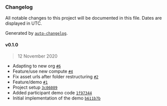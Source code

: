 ### Changelog

All notable changes to this project will be documented in this file. Dates are displayed in UTC.

Generated by [`auto-changelog`](https://github.com/CookPete/auto-changelog).

#### v0.1.0

> 12 November 2020

- Adapting to new org [`#6`](https://github.com/nevermined-io/fl-demo/pull/6)
- Feature/use new compute [`#4`](https://github.com/nevermined-io/fl-demo/pull/4)
- Fix asset urls after folder restructuring [`#2`](https://github.com/nevermined-io/fl-demo/pull/2)
- Feature/demo [`#1`](https://github.com/nevermined-io/fl-demo/pull/1)
- Project setup [`3c06089`](https://github.com/nevermined-io/fl-demo/commit/3c0608934b050b91c2370b484bf6c32eafcee70b)
- Added participant demo code [`1f97344`](https://github.com/nevermined-io/fl-demo/commit/1f97344266c7e63b8c45cb5face67e542fa18827)
- Initial implementation of the demo [`b611b7b`](https://github.com/nevermined-io/fl-demo/commit/b611b7b6a0db5ecab51c9d059740dc3cb227bf50)
